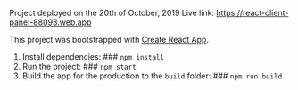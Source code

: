 Project deployed on the 20th of October, 2019
Live link: https://react-client-panel-88093.web.app

This project was bootstrapped with [Create React App](https://github.com/facebook/create-react-app).

1. Install dependencies: ### `npm install`
2. Run the project: ### `npm start`
3. Build the app for the production to the `build` folder: ### `npm run build`

